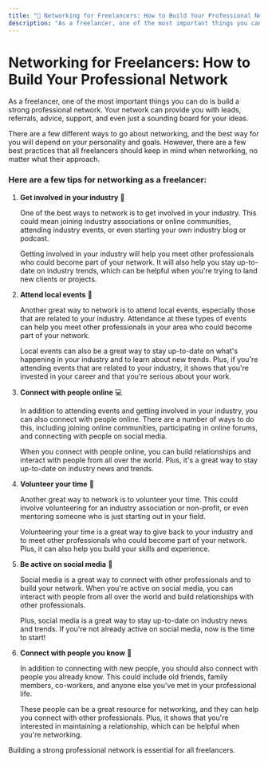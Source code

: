 ```yaml
---
title: "🤝 Networking for Freelancers: How to Build Your Professional Network"
description: "As a freelancer, one of the most important things you can do is build a strong professional network. Your network can provide you with leads, referrals, advice, support, and even just a sounding board for your ideas."
---
```


# Networking for Freelancers: How to Build Your Professional Network

As a freelancer, one of the most important things you can do is build a strong professional network. Your network can provide you with leads, referrals, advice, support, and even just a sounding board for your ideas.

There are a few different ways to go about networking, and the best way for you will depend on your personality and goals. However, there are a few best practices that all freelancers should keep in mind when networking, no matter what their approach.

### Here are a few tips for networking as a freelancer:

1. **Get involved in your industry** 🌟

   One of the best ways to network is to get involved in your industry. This could mean joining industry associations or online communities, attending industry events, or even starting your own industry blog or podcast.

   Getting involved in your industry will help you meet other professionals who could become part of your network. It will also help you stay up-to-date on industry trends, which can be helpful when you're trying to land new clients or projects.

2. **Attend local events** 🎉

   Another great way to network is to attend local events, especially those that are related to your industry. Attendance at these types of events can help you meet other professionals in your area who could become part of your network.

   Local events can also be a great way to stay up-to-date on what's happening in your industry and to learn about new trends. Plus, if you're attending events that are related to your industry, it shows that you're invested in your career and that you're serious about your work.

3. **Connect with people online** 💻

   In addition to attending events and getting involved in your industry, you can also connect with people online. There are a number of ways to do this, including joining online communities, participating in online forums, and connecting with people on social media.

   When you connect with people online, you can build relationships and interact with people from all over the world. Plus, it's a great way to stay up-to-date on industry news and trends.

4. **Volunteer your time** 🙏

   Another great way to network is to volunteer your time. This could involve volunteering for an industry association or non-profit, or even mentoring someone who is just starting out in your field.

   Volunteering your time is a great way to give back to your industry and to meet other professionals who could become part of your network. Plus, it can also help you build your skills and experience.

5. **Be active on social media** 📱

   Social media is a great way to connect with other professionals and to build your network. When you're active on social media, you can interact with people from all over the world and build relationships with other professionals.

   Plus, social media is a great way to stay up-to-date on industry news and trends. If you're not already active on social media, now is the time to start!

6. **Connect with people you know** 👥

   In addition to connecting with new people, you should also connect with people you already know. This could include old friends, family members, co-workers, and anyone else you've met in your professional life.

   These people can be a great resource for networking, and they can help you connect with other professionals. Plus, it shows that you're interested in maintaining a relationship, which can be helpful when you're networking.

Building a strong professional network is essential for all freelancers.
